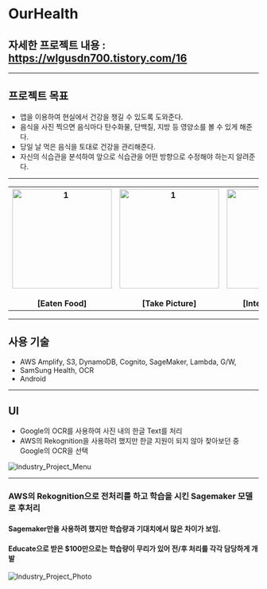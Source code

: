 # OurHealth

## 자세한 프로젝트 내용 : https://wlgusdn700.tistory.com/16

- - -

## 프로젝트 목표

* 앱을 이용하여 현실에서 건강을 챙길 수 있도록 도와준다.
* 음식을 사진 찍으면 음식마다 탄수화물, 단백질, 지방 등 영양소를 볼 수 있게 해준다.
* 당일 날 먹은 음식을 토대로 건강을 관리해준다.
* 자신의 식습관을 분석하여 앞으로 식습관을 어떤 방향으로 수정해야 하는지 알려준다.

- - -

<table>
   <tr>
     <th align="center">
       <img width="200" alt="1" src="https://user-images.githubusercontent.com/11826495/79061403-f42c3f80-7cca-11ea-901c-ccd0b3c338eb.gif"/>
       <br><br>[Eaten Food]
     </th>
     <th align="center">
       <img width="200" alt="1" src="https://user-images.githubusercontent.com/11826495/79061528-15416000-7ccc-11ea-8e20-e0e40e148bbc.gif"/>
       <br><br>[Take Picture] 
    </th>
     <th align="center">
      <img width="200" alt="1" src="https://user-images.githubusercontent.com/11826495/79061554-533e8400-7ccc-11ea-989b-82dc1a28d039.gif"/>
       <br><br>[InterpretPicture]
    </th>
     <th align="center">
      <img width="200" alt="1" src="https://user-images.githubusercontent.com/11826495/79061698-b2e95f00-7ccd-11ea-8b24-b0b4d281bf4c.gif"/>
       <br><br>[Parse MenuText]
    </th>
  </tr>
</table>

- - -

## 사용 기술

* AWS Amplify, S3, DynamoDB, Cognito, SageMaker, Lambda, G/W, 
* SamSung Health, OCR
* Android

- - - 

## UI

* Google의 OCR를 사용하여 사진 내의 한글 Text를 처리
* AWS의 Rekognition을 사용하려 했지만 한글 지원이 되지 않아 찾아보던 중 Google의 OCR을 선택

![Industry_Project_Menu](https://github.com/kor-Randy/OurHealth_Industry/blob/master/Img/Industry_Project_Menu.PNG)

- - -

### AWS의 Rekognition으로 전처리를 하고 학습을 시킨 Sagemaker 모델로 후처리
#### Sagemaker만을 사용하려 했지만 학습량과 기대치에서 많은 차이가 보임.
#### Educate으로 받은 $100만으로는 학습량이 무리가 있어 전/후 처리를 각각 담당하게 개발

![Industry_Project_Photo](https://github.com/kor-Randy/OurHealth_Industry/blob/master/Img/Industry_Project_Photo.PNG)
